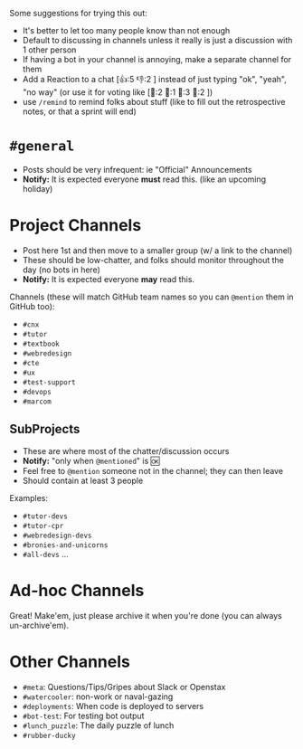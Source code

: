 Some suggestions for trying this out:

- It's better to let too many people know than not enough
- Default to discussing in channels unless it really is just a discussion with 1 other person
- If having a bot in your channel is annoying, make a separate channel for them
- Add a Reaction to a chat [:thumbsup::5 :thumbsdown::2 ] instead of just typing "ok", "yeah", "no way" (or use it for voting like [:hamburger::2 :pizza::1 :ramen::3 :fried_shrimp::2 ])
- use `/remind` to remind folks about stuff (like to fill out the retrospective notes, or that a sprint will end)


# `#general`

- Posts should be very infrequent: ie "Official" Announcements
- **Notify:** It is expected everyone **must** read this. (like an upcoming holiday)

# Project Channels

- Post here 1st and then move to a smaller group (w/ a link to the channel)
- These should be low-chatter, and folks should monitor throughout the day (no bots in here)
- **Notify:** It is expected everyone **may** read this.

Channels (these will match GitHub team names so you can `@mention` them in GitHub too):

- `#cnx`
- `#tutor`
- `#textbook`
- `#webredesign`
- `#cte`
- `#ux`
- `#test-support`
- `#devops`
- `#marcom`

## SubProjects

- These are where most of the chatter/discussion occurs
- **Notify:** "only when `@mentioned`" is :ok:
- Feel free to `@mention` someone not in the channel; they can then leave
- Should contain at least 3 people

Examples:

- `#tutor-devs`
- `#tutor-cpr`
- `#webredesign-devs`
- `#bronies-and-unicorns`
- `#all-devs`
...


# Ad-hoc Channels

Great! Make'em, just please archive it when you're done (you can always un-archive'em).


# Other Channels

- `#meta`: Questions/Tips/Gripes about Slack or Openstax
- `#watercooler`: non-work or naval-gazing
- `#deployments`: When code is deployed to servers
- `#bot-test`: For testing bot output
- `#lunch_puzzle`: The daily puzzle of lunch
- `#rubber-ducky`
